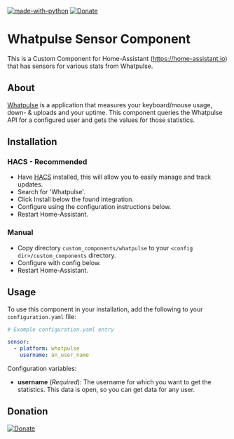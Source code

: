 [![made-with-python](https://img.shields.io/badge/Made%20with-Python-1f425f.svg)](https://www.python.org/) [![Donate](https://img.shields.io/badge/Donate-PayPal-green.svg)](https://www.paypal.me/slgeertsema/)

# Whatpulse Sensor Component
This is a Custom Component for Home-Assistant (https://home-assistant.io) that has sensors for various stats from Whatpulse.

## About
[Whatpulse](https://whatpulse.org/) is a application that measures your keyboard/mouse usage, down- & uploads and your uptime.
This component queries the Whatpulse API for a configured user and gets the values for those statistics.

## Installation

### HACS - Recommended
- Have [HACS](https://hacs.xyz) installed, this will allow you to easily manage and track updates.
- Search for 'Whatpulse'.
- Click Install below the found integration.
- Configure using the configuration instructions below.
- Restart Home-Assistant.

### Manual
- Copy directory `custom_components/whatpulse` to your `<config dir>/custom_components` directory.
- Configure with config below.
- Restart Home-Assistant.

## Usage
To use this component in your installation, add the following to your `configuration.yaml` file:

```yaml
# Example configuration.yaml entry

sensor:
  - platform: whatpulse
    username: an_user_name
```

Configuration variables:

- **username** (*Required*): The username for which you want to get the statistics. This data is open, so you can get data for any user.

## Donation
[![Donate](https://img.shields.io/badge/Donate-PayPal-green.svg)](https://www.paypal.me/slgeertsema/)